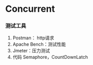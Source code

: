 # Concurrent

### 测试工具
1. Postman： http请求
2. Apache Bench：测试性能
3. Jmeter：压力测试
4. 代码 Semaphore，CountDownLatch

